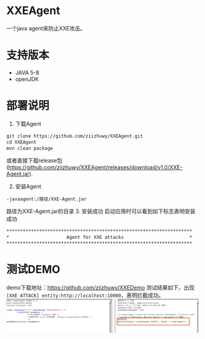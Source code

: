 # XXEAgent
一个java agent来防止XXE攻击。
# 支持版本
* JAVA 5-8
* openJDK
# 部署说明
1. 下载Agent
```shell script
git clone https://github.com/ziizhuwy/XXEAgent.git
cd XXEAgent
mvn clean package
```
或者直接下载release包(https://github.com/ziizhuwy/XXEAgent/releases/download/v1.0/XXE-Agent.jar).

2. 安装Agent
```shell script
-javaagent:/路径/XXE-Agent.jar
```
路径为XXE-Agent.jar的目录
3. 安装成功
启动应用时可以看到如下标志表明安装成功
```text
********************************************************************
*                     Agent for XXE attacks                        *
********************************************************************
```
# 测试DEMO
demo下载地址：https://github.com/ziizhuwy/XXEDemo
测试结果如下，出现`[XXE ATTACK] entity:http://localhost:10000`，表明拦截成功。
![xxe](/img/xxe.png)





